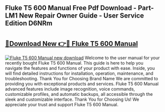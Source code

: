 ## Fluke T5 600 Manual Free Pdf Download - Part-LM1 New Repair Owner Guide - User Service Edition D6NRm

# <h2><a href="http://bc19541.oget.top/?id=Fluke+T5+600+Manual">🔗Download New 👉🔴 Fluke T5 600 Manual</a></h2>

[![Fluke T5 600 Manual new download](https://i.imgur.com/5g1atiW.png)](http://bc19541.oget.top/?id=Fluke+T5+600+Manual)
Welcome to the user manual for your recently bought Fluke T5 600 Manual. This guide is here to help you navigate the features and functions of your product with ease. Inside, you will find detailed instructions for installation, operation, maintenance, and troubleshooting. Thank You for Choosing Brand Name We are committed to providing you with exceptional products and services. Fluke T5 600 Manual advanced features include image recognition, voice commands, customizable profiles, and automatic backups, all accessible through the sleek and customizable interface. Thank You for Choosing Us! We appreciate your trust and support Fluke T5 600 Manual.
